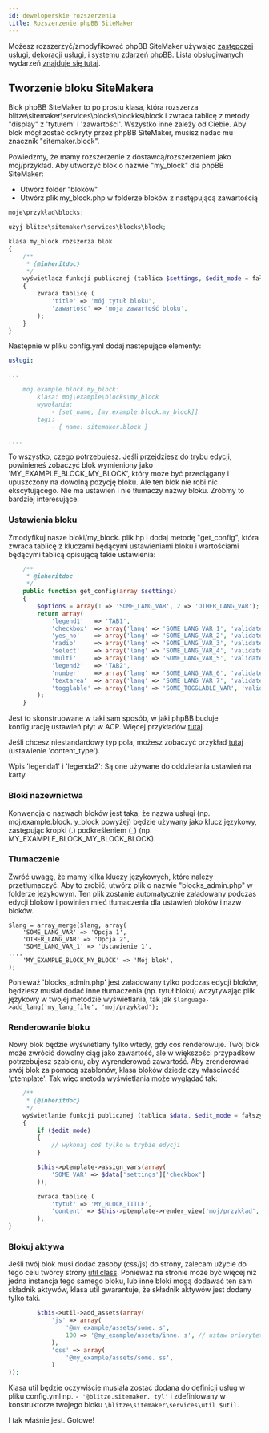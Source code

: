 ```yaml
---
id: deweloperskie rozszerzenia
title: Rozszerzenie phpBB SiteMaker
---
```


Możesz rozszerzyć/zmodyfikować phpBB SiteMaker używając [zastępczej usługi](https://area51.phpbb.com/docs/dev/3.2.x/extensions/tutorial_advanced.html#using-service-replacement), [dekoracji usługi](https://area51.phpbb.com/docs/dev/3.2.x/extensions/tutorial_advanced.html#using-service-decoration), i [systemu zdarzeń phpBB](https://area51.phpbb.com/docs/dev/3.2.x/extensions/tutorial_events.html). Lista obsługiwanych wydarzeń [znajduje się tutaj](./developer-events.md).

## Tworzenie bloku SiteMakera

Blok phpBB SiteMaker to po prostu klasa, która rozszerza blitze\sitemaker\services\blocks\blockks\block i zwraca tablicę z metody "display" z 'tytułem' i 'zawartości'. Wszystko inne zależy od Ciebie. Aby blok mógł zostać odkryty przez phpBB SiteMaker, musisz nadać mu znacznik "sitemaker.block".

Powiedzmy, że mamy rozszerzenie z dostawcą/rozszerzeniem jako moj/przykład. Aby utworzyć blok o nazwie "my_block" dla phpBB SiteMaker:

* Utwórz folder "bloków"
* Utwórz plik my_block.php w folderze bloków z następującą zawartością

```php
moje\przykład\blocks;

użyj blitze\sitemaker\services\blocks\block;

klasa my_block rozszerza blok
{
    /**
     * {@inheritdoc}
     */
    wyświetlacz funkcji publicznej (tablica $settings, $edit_mode = fałsz)
    {
        zwraca tablicę (
            'title' => 'mój tytuł bloku',
            'zawartość' => 'moja zawartość bloku',
        );
    }
}
```

Następnie w pliku config.yml dodaj następujące elementy:

```yml
usługi:

...

    moj.example.block.my_block:
        klasa: moj\example\blocks\my_block
        wywołania:
            - [set_name, [my.example.block.my_block]]
        tagi:
            - { name: sitemaker.block }

....

```

To wszystko, czego potrzebujesz. Jeśli przejdziesz do trybu edycji, powinieneś zobaczyć blok wymieniony jako 'MY_EXAMPLE_BLOCK_MY_BLOCK', który może być przeciągany i upuszczony na dowolną pozycję bloku. Ale ten blok nie robi nic ekscytującego. Nie ma ustawień i nie tłumaczy nazwy bloku. Zróbmy to bardziej interesujące.

### Ustawienia bloku

Zmodyfikuj nasze bloki/my_block. plik hp i dodaj metodę "get_config", która zwraca tablicę z kluczami będącymi ustawieniami bloku i wartościami będącymi tablicą opisującą takie ustawienia:

```php
    /**
     * @inheritdoc
     */
    public function get_config(array $settings)
    {
        $options = array(1 => 'SOME_LANG_VAR', 2 => 'OTHER_LANG_VAR');
        return array(
            'legend1'   => 'TAB1',
            'checkbox'  => array('lang' => 'SOME_LANG_VAR_1', 'validate' => 'string', 'type' => 'checkbox', 'options' => $options, 'default' => array(), 'explain' => false),
            'yes_no'    => array('lang' => 'SOME_LANG_VAR_2', 'validate' => 'bool', 'type' => 'radio:yes_no', 'explain' => false, 'default' => false),
            'radio'     => array('lang' => 'SOME_LANG_VAR_3', 'validate' => 'bool', 'type' => 'radio', 'options' => $options, 'explain' => false, 'default' => 'topic'),
            'select'    => array('lang' => 'SOME_LANG_VAR_4', 'validate' => 'string', 'type' => 'select', 'options' => $options, 'default' => '', 'explain' => false),
            'multi'     => array('lang' => 'SOME_LANG_VAR_5', 'validate' => 'string', 'type' => 'multi_select', 'options' => $options, 'default' => array(), 'explain' => false),
            'legend2'   => 'TAB2',
            'number'    => array('lang' => 'SOME_LANG_VAR_6', 'validate' => 'int:0:20', 'type' => 'number:0:20', 'maxlength' => 2, 'explain' => false, 'default' => 5),
            'textarea'  => array('lang' => 'SOME_LANG_VAR_7', 'validate' => 'string', 'type' => 'textarea:3:40', 'maxlength' => 2, 'explain' => true, 'default' => ''),
            'togglable' => array('lang' => 'SOME_TOGGLABLE_VAR', 'validate' => 'string', 'type' => 'select:1:0:toggle_key', 'options' => $options, 'default' => '', 'append' => '<div id="toggle_key-1">Only show when option 1 is selected</div>'),
        );
    }
```

Jest to skonstruowane w taki sam sposób, w jaki phpBB buduje konfigurację ustawień płyt w ACP. Więcej przykładów [tutaj](https://github.com/phpbb/phpbb/blob/master/phpBB/includes/acp/acp_board.php).

Jeśli chcesz niestandardowy typ pola, możesz zobaczyć przykład [tutaj](https://github.com/blitze/phpBB-ext-sitemaker_content/blob/develop/blocks/recent.php) (ustawienie 'content_type').

Wpis 'legenda1' i 'legenda2': Są one używane do oddzielania ustawień na karty.

### Bloki nazewnictwa

Konwencja o nazwach bloków jest taka, że nazwa usługi (np. moj.example.block. y_block powyżej) będzie używany jako klucz językowy, zastępując kropki (.) podkreśleniem (_) (np. MY_EXAMPLE_BLOCK_MY_BLOCK_BLOCK).

### Tłumaczenie

Zwróć uwagę, że mamy kilka kluczy językowych, które należy przetłumaczyć. Aby to zrobić, utwórz plik o nazwie "blocks_admin.php" w folderze językowym. Ten plik zostanie automatycznie załadowany podczas edycji bloków i powinien mieć tłumaczenia dla ustawień bloków i nazw bloków.

    $lang = array_merge($lang, array(
        'SOME_LANG_VAR' => 'Opcja 1',
        'OTHER_LANG_VAR' => 'Opcja 2',
        'SOME_LANG_VAR_1' => 'Ustawienie 1',
    ....
        'MY_EXAMPLE_BLOCK_MY_BLOCK' => 'Mój blok',
    );
    

Ponieważ 'blocks_admin.php' jest załadowany tylko podczas edycji bloków, będziesz musiał dodać inne tłumaczenia (np. tytuł bloku) wczytywając plik językowy w twojej metodzie wyświetlania, tak jak `$language->add_lang('my_lang_file', 'moj/przykład');`

### Renderowanie bloku

Nowy blok będzie wyświetlany tylko wtedy, gdy coś renderowuje. Twój blok może zwrócić dowolny ciąg jako zawartość, ale w większości przypadków potrzebujesz szablonu, aby wyrenderować zawartość. Aby zrenderować swój blok za pomocą szablonów, klasa bloków dziedziczy właściwość 'ptemplate'. Tak więc metoda wyświetlania może wyglądać tak:

```php
    /**
     * {@inheritdoc}
     */
    wyświetlanie funkcji publicznej (tablica $data, $edit_mode = fałszywy)
    {
        if ($edit_mode)
        {
            // wykonaj coś tylko w trybie edycji
        }

        $this->ptemplate->assign_vars(array(
            'SOME_VAR' => $data['settings']['checkbox']
        ));

        zwraca tablicę (
            'tytuł' => 'MY_BLOCK_TITLE',
            'content' => $this->ptemplate->render_view('moj/przykład', 'moj_blok. tml', 'my_block'),
        );
}
```

### Blokuj aktywa

Jeśli twój blok musi dodać zasoby (css/js) do strony, zalecam użycie do tego celu twórcy strony [util class](https://github.com/blitze/phpBB-ext-sitemaker/blob/develop/services/util.php). Ponieważ na stronie może być więcej niż jedna instancja tego samego bloku, lub inne bloki mogą dodawać ten sam składnik aktywów, klasa util gwarantuje, że składnik aktywów jest dodany tylko taki.

```php
        $this->util->add_assets(array(
            'js' => array(
                '@my_example/assets/some. s',
                100 => '@my_example/assets/inne. s', // ustaw priorytet
            ),
            'css' => array(
                '@my_example/assets/some. ss',
            )
));
```

Klasa util będzie oczywiście musiała zostać dodana do definicji usług w pliku config.yml np. `- '@blitze.sitemaker. tyl'` i zdefiniowany w konstruktorze twojego bloku `\blitze\sitemaker\services\util $util`.

I tak właśnie jest. Gotowe!